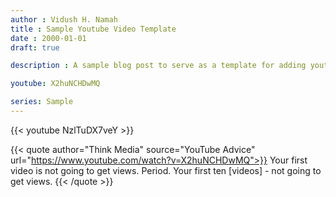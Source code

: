 ```yaml
---
author : Vidush H. Namah
title : Sample Youtube Video Template
date : 2000-01-01
draft: true

description : A sample blog post to serve as a template for adding youtube video to articles

youtube: X2huNCHDwMQ

series: Sample
---
```

{{< youtube NzlTuDX7veY >}}

{{< quote author="Think Media" source="YouTube Advice" url="https://www.youtube.com/watch?v=X2huNCHDwMQ">}}
Your first video is not going to get views. Period. Your first ten [videos] - not going to get views.
{{< /quote >}}